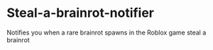 # Steal-a-brainrot-notifier
Notifies you when a rare brainrot spawns in the Roblox game steal a brainrot
